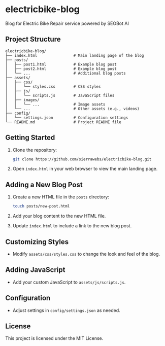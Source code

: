 # electricbike-blog

Blog for Electric Bike Repair service powered by SEOBot AI

## Project Structure

```
electricbike-blog/
├── index.html                # Main landing page of the blog
├── posts/
│   ├── post1.html            # Example blog post
│   ├── post2.html            # Example blog post
│   └── ...                   # Additional blog posts
├── assets/
│   ├── css/
│   │   └── styles.css        # CSS styles
│   ├── js/
│   │   └── scripts.js        # JavaScript files
│   ├── images/
│   │   └── ...               # Image assets
│   └── ...                   # Other assets (e.g., videos)
├── config/
│   └── settings.json         # Configuration settings
└── README.md                 # Project README file
```

## Getting Started

1. Clone the repository:
   ```sh
   git clone https://github.com/sierrawebs/electricbike-blog.git
   ```

2. Open `index.html` in your web browser to view the main landing page.

## Adding a New Blog Post

1. Create a new HTML file in the `posts` directory:
   ```sh
   touch posts/new-post.html
   ```

2. Add your blog content to the new HTML file.

3. Update `index.html` to include a link to the new blog post.

## Customizing Styles

- Modify `assets/css/styles.css` to change the look and feel of the blog.

## Adding JavaScript

- Add your custom JavaScript to `assets/js/scripts.js`.

## Configuration

- Adjust settings in `config/settings.json` as needed.

## License

This project is licensed under the MIT License.
